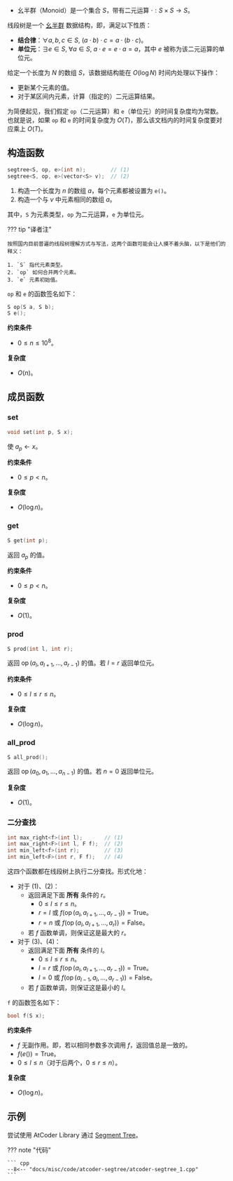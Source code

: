 -   幺半群（Monoid）是一个集合 $S$，带有二元运算 $\cdot : S\times S\to S$。

线段树是一个 [幺半群](https://zh.wikipedia.org/wiki/%E5%B9%BA%E5%8D%8A%E7%BE%A4) 数据结构，即，满足以下性质：

-   **结合律**：$\forall a,b,c\in S,\ (a\cdot b)\cdot c = a\cdot (b\cdot c)$。
-   **单位元**：$\exists e\in S,\ \forall a\in S,\ a\cdot e = e\cdot a = a$，其中 $e$ 被称为该二元运算的单位元。

给定一个长度为 $N$ 的数组 $S$，该数据结构能在 $O(\log N)$ 时间内处理以下操作：

-   更新某个元素的值。
-   对于某区间内元素，计算（指定的）二元运算结果。

为简便起见，我们假定 `op`（二元运算）和 `e`（单位元）的时间复杂度均为常数。也就是说，如果 `op` 和 `e` 的时间复杂度为 $O(T)$，那么该文档内的时间复杂度要对应乘上 $O(T)$。

## 构造函数

```cpp
segtree<S, op, e>(int n);        // (1)
segtree<S, op, e>(vector<S> v);  // (2)
```

1.  构造一个长度为 $n$ 的数组 $a$，每个元素都被设置为 `e()`。
2.  构造一个与 $v$ 中元素相同的数组 $a$。

其中，`S` 为元素类型，`op` 为二元运算，`e` 为单位元。

??? tip "译者注"
    

    按照国内目前普遍的线段树理解方式与写法，这两个函数可能会让人摸不着头脑，以下是他们的释义：

    1. `S` 指代元素类型。
    2. `op` 如何合并两个元素。
    3. `e` 元素初始值。

`op` 和 `e` 的函数签名如下：

```cpp
S op(S a, S b);
S e();
```

**约束条件**

-   $0\le n\le 10^8$。

**复杂度**

-   $O(n)$。

## 成员函数

### set

```cpp
void set(int p, S x);
```

使 $a_p\gets x$。

**约束条件**

-   $0\le p < n$。

**复杂度**

-   $O(\log n)$。

### get

```cpp
S get(int p);
```

返回 $a_p$ 的值。

**约束条件**

-   $0\le p < n$。

**复杂度**

-   $O(1)$。

### prod

```cpp
S prod(int l, int r);
```

返回 $\operatorname{op}(a_l, a_{l+1}, \dots, a_{r-1})$ 的值。若 $l=r$ 返回单位元。

**约束条件**

-   $0\le l\le r\le n$。

**复杂度**

-   $O(\log n)$。

### all\_prod

```cpp
S all_prod();
```

返回 $\operatorname{op}(a_0, a_1, \dots, a_{n-1})$ 的值。若 $n=0$ 返回单位元。

**复杂度**

-   $O(1)$。

### 二分查找

```cpp
int max_right<f>(int l);       // (1)
int max_right<F>(int l, F f);  // (2)
int min_left<f>(int r);        // (3)
int min_left<F>(int r, F f);   // (4)
```

这四个函数都在线段树上执行二分查找。形式化地：

-   对于 (1)、(2)：
    -   返回满足下面 **所有** 条件的 $r$。
        -   $0\le l\le r\le n$。
        -   $r=l$ 或 $f(\operatorname{op}(a_l, a_{l+1}, \dots, a_{r-1})) = \mathrm{True}$。
        -   $r=n$ 或 $f(\operatorname{op}(a_l, a_{l+1}, \dots, a_{r})) = \mathrm{False}$。
    -   若 $f$ 函数单调，则保证这是最大的 $r$。
-   对于 (3)、(4)：
    -   返回满足下面 **所有** 条件的 $l$。
        -   $0\le l\le r\le n$。
        -   $l=r$ 或 $f(\operatorname{op}(a_l, a_{l+1}, \dots, a_{r-1})) = \mathrm{True}$。
        -   $l=0$ 或 $f(\operatorname{op}(a_{l-1}, a_l, \dots, a_{r-1})) = \mathrm{False}$。
    -   若 $f$ 函数单调，则保证这是最小的 $l$。

`f` 的函数签名如下：

```cpp
bool f(S x);
```

**约束条件**

-   $f$ 无副作用。即，若以相同参数多次调用 $f$，返回值总是一致的。
-   $f(e()) = \mathrm{True}$。
-   $0\le l\le n$（对于后两个，$0\le r\le n$）。

**复杂度**

-   $O(\log n)$。

## 示例

尝试使用 AtCoder Library 通过 [Segment Tree](https://atcoder.jp/contests/practice2/tasks/practice2_j)。

??? note "代码"
    

    ``` cpp
    --8<-- "docs/misc/code/atcoder-segtree/atcoder-segtree_1.cpp"
    ```
